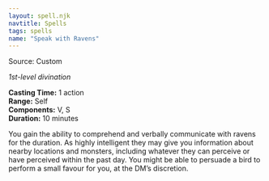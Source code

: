 ```yaml
---
layout: spell.njk
navtitle: Spells
tags: spells
name: "Speak with Ravens"
---
```

Source: Custom

_1st-level divination_

**Casting Time:** 1 action  
**Range:** Self  
**Components:** V, S  
**Duration:** 10 minutes

You gain the ability to comprehend and verbally communicate with ravens for the duration. As highly intelligent they may give you information about nearby locations and monsters, including whatever they can perceive or have perceived within the past day. You might be able to persuade a bird to perform a small favour for you, at the DM’s discretion.